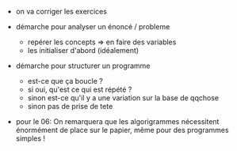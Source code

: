 
* on va corriger les exercices

* démarche pour analyser un énoncé / probleme
  * repérer les concepts => en faire des variables
  * les initialiser d'abord (idéalement)

* démarche pour structurer un programme
  * est-ce que ça boucle ? 
  * si oui, qu'est ce qui est répété ?
  * sinon est-ce qu'il y a une variation sur la base de qqchose
  * sinon pas de prise de tete

* pour le 06: On remarquera que les algorigrammes nécessitent énormément de place sur le papier, même pour des programmes simples !
